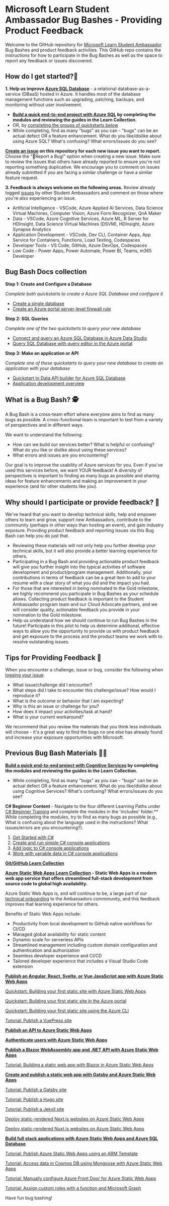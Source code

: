 # Microsoft Learn Student Ambassador Bug Bashes - Providing Product Feedback
Welcome to the GitHub repository for [Microsoft Learn Student Ambassador](http://studentambassadors.microsoft.com/) Bug Bashes and product feedback activities. This GitHub repo contains the instructions for how to participate in the Bug Bashes as well as the space to report any feedback or issues discovered.

## How do I get started?📄

**1. Help us improve [Azure SQL Database](https://learn.microsoft.com/azure/azure-sql/azure-sql-iaas-vs-paas-what-is-overview?view=azuresql)** - a relational database-as-a-service (DBaaS) hosted in Azure. It  handles most of the database management functions such as upgrading, patching, backups, and monitoring without user involvement.

- **[Build a quick end-to-end project with Azure SQL](https://aka.ms/SABugBashCollection) by completing the modules and reviewing the guides in the Learn Collection.**
- OR, by [completing the groups of quickstarts below](#bug-bash-docs-collection)
- While completing, find as many "bugs" as you can - "bugs" can be an actual defect OR a feature enhancement. What do you like/dislike about using Azure SQL? What's confusing? What errors/issues do you see?

**[Create an issue](https://github.com/microsoft/studentambassadors/issues) on this repository for each new issue you want to report.** Choose the "🐞Report a Bug!" option when creating a new issue. Make sure to review the issues that others have already reported to ensure you're not reporting something duplicative. We encourage you to comment on issues already submitted if you are facing a similar challenge or have a similar feature request.

**3. Feedback is always welcome on the following areas.** Review already logged [issues](https://github.com/microsoft/studentambassadors/issues) by other Student Ambassadors and comment on those where you're also experiencing an issue.
- Artificial Intelligence - VSCode, Azure Applied AI Services, Data Science Virtual Machines, Computer Vision, Azure Form Recognizer, QnA Maker
- Data - VSCode, Azure Cognitive Services, Azure ML, R Server for HDInsight, Data Science Virtual Machines (DSVM), HDInsight, Azure Synapse Analytics 
- Application Development - VSCode, Dev CLI, Container Apps, App Service for Containers, Functions, Load Testing, Codespaces
- Developer Tools - VS Code, GitHub, Azure DevOps, Codespaces
- Low Code - Power Apps, Power Automate, Power BI, Teams, m365 Developer

## Bug Bash Docs collection

**Step 1: Create and Configure a Database**

_Complete both quickstarts to create a Azure SQL Database and configure it_

- [Create a single database](https://learn.microsoft.com/en-us/azure/azure-sql/database/single-database-create-quickstart?view=azuresql&tabs=azure-portal)
- [Create an Azure portal server-level firewall rule](https://learn.microsoft.com/en-us/azure/azure-sql/database/firewall-create-server-level-portal-quickstart?view=azuresql)

**Step 2: SQL Queries**

_Complete one of the two quickstarts to query your new database_

- [Connect and query an Azure SQL Database in Azure Data Studio](https://learn.microsoft.com/en-us/sql/azure-data-studio/quickstart-sql-database?toc=%2Fazure%2Fsql-database%2Ftoc.json&view=sql-server-ver16)
- [Query SQL Database with query editor in the Azure portal](https://learn.microsoft.com/en-us/azure/azure-sql/database/connect-query-portal?view=azuresql)

**Step 3: Make an application or API**

_Complete one of these quickstarts to query your new database to create an application with your database_

- [Quickstart to Data API builder for Azure SQL Database](https://learn.microsoft.com/en-us/azure/data-api-builder/get-started/get-started-azure-sql)
- [Application development overview](https://learn.microsoft.com/azure/azure-sql/database/develop-overview?view=azuresql)

## What is a Bug Bash? 🕵️
A Bug Bash is a cross-team effort where everyone aims to find as many bugs as possible. A cross-functional team is important to test from a variety of perspectives and in different ways. 

We want to understand the following:
- How can we build our services better? What is helpful or confusing? What do you like or dislike about using these services?
- What errors and issues are you encountering?

Our goal is to improve the usability of Azure services for you. Even if you've used this services before, we want YOUR feedback! A diversity of perspectives is important to finding as many bugs as possible and sharing ideas for feature enhancements and making an improvement in your experience (and for other students like you).

## Why should I participate or provide feedback? 🤔
We've heard that you want to develop technical skills, help and empower others to learn and grow, support new Ambassadors, contribute to the community (perhaps in other ways than hosting an event), and gain industry exposure. Providing product feedback and reporting issues via this Bug Bash can help you do just that.

- Reviewing these materials will not only help you further develop your technical skills, but it will also provide a better learning experience for others.
- Participating in a Bug Bash and providing actionable product feedback will give you further insight into the typical activities of software development and product/program management. Additionally, your contributions in terms of feedback can be a great item to add to your resume with a clear story of what you did and the impact you had.
- For those that are interested in being nominated to the Gold milestone, we highly recommend you participate in Bug Bashes as your schedule allows. Collecting product feedback is important to the Student Ambassador program team and our Cloud Advocate partners, and we will consider quality, actionable feedback you provide in your nomination to the Gold milestone.
- Help us understand how we should continue to run Bug Bashes in the future! Participate in this pilot to help us determine additional, effective ways to allow you the opportunity to provide us with product feedback and get exposure to the process and the product teams we work with to resolve outstanding issues.


## Tips for Providing Feedback 🐞
When you encounter a challenge, issue or bug, consider the following when [logging your issue]((https://github.com/microsoft/studentambassadors/issues)):
- What issue/challenge did I encounter?
- What steps did I take to encounter this challenge/issue? How would I reproduce it?
- What is the outcome or behavior that I am expecting?
- Why is this an issue or challenge for you?
- How does it impact your activities/task at hand?
- What is your current workaround?

We recommend that you review the materials that you think less individuals will choose - it's a great way to find the bugs no one else has already found and increase your exposure opportunities with Microsoft.

## Previous Bug Bash Materials 🧑‍💻

 **[Build a quick end-to-end project with Cognitive Services](https://learn.microsoft.com/users/bethanyjepchumba-3484/collections/yd8jbr28g0w33m) by completing the modules and reviewing the guides in the Learn Collection.**
- While completing, find as many "bugs" as you can - "bugs" can be an actual defect OR a feature enhancement. What do you like/dislike about using Cognitive Services? What's confusing? What errors/issues do you see?

**C# Beginner Content** - Navigate to the four different Learning Paths under [C# Beginner Training](https://github.com/microsoft/studentambassadors/tree/main/Bug-Bash/C%23%20Beginner%20Training) and complete the modules in the 'includes' folder.**  While completing the modules, try to find as many bugs as possible (e.g., What is confusing about the language used in the instructions? What issues/errors are you encountering?).

1. [Get Started with C#](https://github.com/microsoft/studentambassadors/tree/main/Bug-Bash/C%23%20Beginner%20Training/1_LP_AZ_get-started-with-c-sharp)
2.	[Create and run simple C# console applications](https://github.com/microsoft/studentambassadors/tree/main/Bug-Bash/C%23%20Beginner%20Training/2_LP_AZ_create-run-simple-c-sharp-console-applications)
3.	[Add logic to C# console applications](https://github.com/microsoft/studentambassadors/tree/main/Bug-Bash/C%23%20Beginner%20Training/3_LP_AZ_add-logic-c-sharp-console-applications)
4.	[Work with variable data in C# console applications](https://github.com/microsoft/studentambassadors/tree/main/Bug-Bash/C%23%20Beginner%20Training/4_LP_AZ_work-variable-data-c-sharp-console-applications)

**[Git/GitHub Learn Collection](https://learn.microsoft.com/en-us/users/sacoordinator-0284/collections/qp2purp23zew5e)**

**[Azure Static Web Apps Learn Collection](https://learn.microsoft.com/en-us/users/sacoordinator-0284/collections/z232ano0zdwdz7) - Static Web Apps is a modern web app service that offers streamlined full-stack development from source code to global high availability.**

 Azure Static Web Apps is, and will continue to be, a large part of our [technical onboarding](https://github.com/microsoft/SATechnicalOnboarding/blob/main/technical-onboarding-instructions.md) to the Ambassadors commmunity, and this feedback improves that learning experience for others.

Benefits of Static Web Apps include:

- Productivity from local development to GitHub native workflows for CI/CD
- Managed global availability for static content
- Dynamic scale for serverless APIs
- Streamlined management including custom domain configuration and authentication and authorization
- Seamless developer experience and CI/CD
- Tailored developer experience that includes a Visual Studio Code extension

**[Publish an Angular, React, Svelte, or Vue JavaScript app with Azure Static Web Apps](https://docs.microsoft.com/training/modules/publish-app-service-static-web-app-api/)**

[Quickstart: Building your first static site with Azure Static Web Apps](https://docs.microsoft.com/azure/static-web-apps/getting-started?tabs=vanilla-javascript)

[Quickstart: Building your first static site in the Azure portal](https://docs.microsoft.com/azure/static-web-apps/get-started-portal?tabs=vanilla-javascript&pivots=github)

[Quickstart: Building your first static site using the Azure CLI](https://docs.microsoft.com/azure/static-web-apps/get-started-cli?tabs=vanilla-javascript)

[Tutorial: Publish a VuePress site](https://docs.microsoft.com/azure/static-web-apps/publish-vuepress)

**[Publish an API to Azure Static Web Apps](https://docs.microsoft.com/training/modules/publish-static-web-app-api-preview-url/)**

**[Authenticate users with Azure Static Web Apps](https://docs.microsoft.com/training/modules/publish-static-web-app-authentication/)**


**[Publish a Blazor WebAssembly app and .NET API with Azure Static Web Apps](https://docs.microsoft.com/en-us/training/modules/publish-app-service-static-web-app-api-dotnet/)**

[Tutorial: Building a static web app with Blazor in Azure Static Web Apps](https://docs.microsoft.com/azure/static-web-apps/deploy-blazor)

**[Create and publish a static web app with Gatsby and Azure Static Web Apps](https://docs.microsoft.com/en-us/training/modules/create-deploy-static-webapp-gatsby-app-service/)**

[Tutorial: Publish a Gatsby site](https://docs.microsoft.com/azure/static-web-apps/publish-gatsby)

[Tutorial: Publish a Hugo site](https://docs.microsoft.com/azure/static-web-apps/publish-hugo)

[Tutorial: Publish a Jekyll site](https://docs.microsoft.com/azure/static-web-apps/publish-jekyll)

[Deploy static-rendered Next.js websites on Azure Static Web Apps](https://docs.microsoft.com/azure/static-web-apps/deploy-nextjs)

[Deploy static-rendered Nuxt.js websites on Azure Static Web Apps](https://docs.microsoft.com/azure/static-web-apps/deploy-nuxtjs)

**[Build full stack applications with Azure Static Web Apps and Azure SQL Database](https://docs.microsoft.com/training/modules/build-full-stack-apps/)**

[Tutorial: Publish Azure Static Web Apps using an ARM Template](https://docs.microsoft.com/azure/static-web-apps/publish-azure-resource-manager?tabs=azure-cli)

[Tutorial: Access data in Cosmos DB using Mongoose with Azure Static Web Apps](https://docs.microsoft.com/azure/static-web-apps/add-mongoose)

[Tutorial: Manually configure Azure Front Door for Azure Static Web Apps](https://docs.microsoft.com/azure/static-web-apps/front-door-manual)

[Tutorial: Assign custom roles with a function and Microsoft Graph](https://docs.microsoft.com/azure/static-web-apps/assign-roles-microsoft-graph)


Have fun bug bashing!
